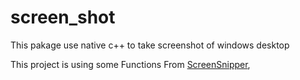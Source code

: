 # screen_shot

This pakage use native c++ to take screenshot of windows desktop

This project is using some Functions From 
[ScreenSnipper](https://github.com/HadrianFinch/ScreenSnipper),

